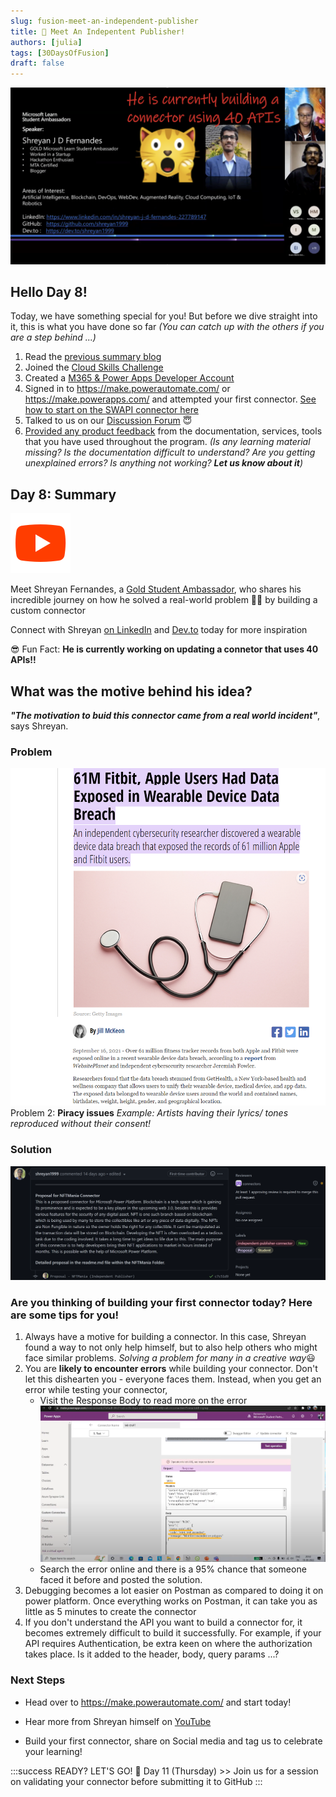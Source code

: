 ```yaml
---
slug: fusion-meet-an-independent-publisher
title: 🔌 Meet An Indepentent Publisher!
authors: [julia]
tags: [30DaysOfFusion]
draft: false
---
```



<head>
  <meta name="twitter:url" content="https://microsoft.github.io/30daysof/docs/roadmaps/fusion" />
  <meta name="twitter:title" content="MeetAnIndependentPublisher" />
  <meta name="twitter:description" content="Join us SHREYAN FERNANDED as he shares his experience building and submitting a custom connector" />
  <meta name="twitter:image" content="http://localhost:3000/30daysof/assets/images/intro-slide-2ef0844315acf6f541caf5869da84f51.png" />
  <meta name="twitter:card" content="summary_large_image" />
  <meta name="twitter:creator" content="@nitya" />
  <meta name="twitter:site" content="@AzureAdvocates" /> 
  <link rel="canonical" href="https://aka.ms/TheConnectorHackathon" />
</head>

![Meet Shreyan Fernandes](../fusion/img/intro-slide.png)

## Hello Day 8! 

Today, we have something special for you! But before we dive straight into it, this is what you have done so far _(You can catch up with the others if you are a step behind ...)_

1. Read the [previous summary blog](...)
1. Joined the [Cloud Skills Challenge](https://aka.ms/ConnectorSkillsChallenge)
1. Created a [M365 & Power Apps Developer Account](https://techcommunity.microsoft.com/t5/educator-developer-blog/recap-of-day-2-onboarding-session-30days-of-learning-nigeria/ba-p/3490280?WT.mc_id=academic-0000-juliamuiruri)
1. Signed in to https://make.powerautomate.com/ or https://make.powerapps.com/ and attempted your first connector. [See how to start on the SWAPI connector here](https://youtu.be/CMCuNYVW4B0)
1. Talked to us on our [Discussion Forum](https://github.com/microsoft/30daysof/discussions/16) 😇
1. [Provided any product feedback](https://github.com/microsoft/30daysof/discussions/16#discussioncomment-3650962) from the documentation, services, tools that you have used throughout the program. _(Is any learning material missing? Is the documentation difficult to understand? Are you getting unexplained errors? Is anything not working? **Let us know about it**)_

## Day 8: Summary
[![YouTube](../fusion/img/icons8-youtube.svg "Watch the recording on YouTube")](https://youtu.be/fShDeY7jmog)

Meet Shreyan Fernandes, a [Gold Student Ambassador](https://studentambassadors.microsoft.com/?WT.mc_id=academic-0000-juliamuiruri), who shares his incredible journey on how he solved a real-world problem 🦸‍♂️ by building a custom connector 

Connect with Shreyan [on LinkedIn](https://www.linkedin.com/in/shreyan-j-d-fernandes-227789147/) and [Dev.to](https://dev.to/shreyan1999) today for more inspiration

😎 Fun Fact: **He is currently working on updating a connetor that uses 40 APIs!!**

## What was the motive behind his idea?
**_"The motivation to buid this connector came from a real world incident"_**, says Shreyan.

### Problem
![Data breach news](../fusion/img/problem-statement.png)
Problem 2: **Piracy issues** _Example: Artists having their lyrics/ tones reproduced without their consent!_

### Solution
![Proposal for NFTMania Connector](../fusion/img/proposal-for-NFTMania.png)

### Are you thinking of building your first connector today? Here are some tips for you!
1. Always have a motive for building a connector. In this case, Shreyan found a way to not only help himself, but to also help others who might face similar problems. _Solving a problem for many in a creative way_😃
1. You are **likely to encounter errors** while building your connector. Don't let this dishearten you - everyone faces them. Instead, when you get an error while testing your connector,
    - Visit the Response Body to read more on the error
    ![Debugging on power platform](../fusion/img/error-details.png)
    - Search the error online and there is a 95% chance that someone faced it before and posted the solution.
1. Debugging becomes a lot easier on Postman as compared to doing it on power platform. Once everything works on Postman, it can take you as little as 5 minutes to create the connector
1. If you don't understand the API you want to build a connector for, it becomes extremely difficult to build it successfully. For example, if your API requires Authentication, be extra keen on where the authorization takes place. Is it added to the header, body, query params ...?


### Next Steps
- Head over to https://make.powerautomate.com/ and start today!

- Hear more from Shreyan himself on [YouTube](https://youtu.be/fShDeY7jmog)

- Build your first connector, share on Social media and tag us to celebrate your learning!

:::success READY? LET'S GO! 🎉
Day 11 (Thursday) >> Join us for a session on validating your connector before submitting it to GitHub
:::